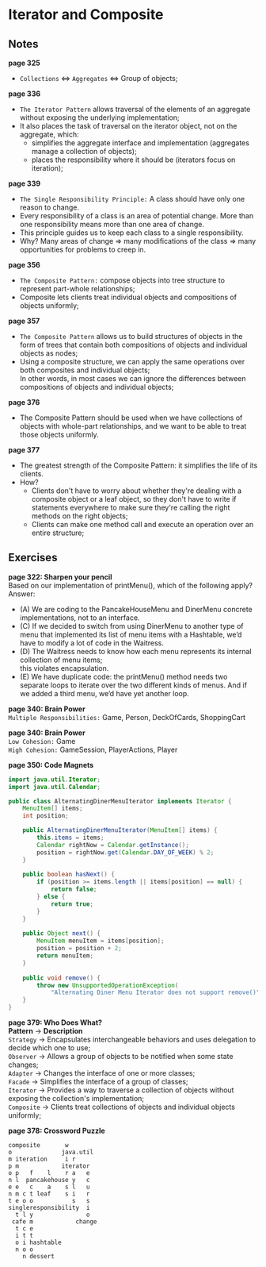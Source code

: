 # Iterator and Composite

## Notes
__page 325__  
* `Collections` <=> `Aggregates` <=> Group of objects;  

__page 336__  
* `The Iterator Pattern` allows traversal of the elements of an aggregate without exposing the underlying implementation;  
* It also places the task of traversal on the iterator object, not on the aggregate, which:  
  * simplifies the aggregate interface and implementation (aggregates manage a collection of objects);  
  * places the responsibility where it should be (iterators focus on iteration);  
  
__page 339__  
* `The Single Responsibility Principle:` A class should have only one reason to change.  
* Every responsibility of a class is an area of potential change. More than one responsibility means more than one area of change.  
* This principle guides us to keep each class to a single responsibility.  
* Why? Many areas of change => many modifications of the class => many opportunities for problems to creep in.  

__page 356__  
* `The Composite Pattern:` compose objects into tree structure to represent part-whole relationships;  
* Composite lets clients treat individual objects and compositions of objects uniformly;  

__page 357__  
* `The Composite Pattern` allows us to build structures of objects in the form of trees that contain both compositions of objects 
and individual objects as nodes;  
* Using a composite structure, we can apply the same operations over both composites and individual objects;  
In other words, in most cases we can ignore the differences between compositions of objects and individual objects;  

__page 376__  
* The Composite Pattern should be used when we have collections of objects with whole-part relationships, 
and we want to be able to treat those objects uniformly.  

__page 377__  
* The greatest strength of the Composite Pattern: it simplifies the life of its clients.  
* How?  
  * Clients don't have to worry about whether they're dealing with a composite object or a leaf object, 
  so they don't have to write if statements everywhere to make sure they're calling the right methods on the right objects;  
  * Clients can make one method call and execute an operation over an entire structure;  

## Exercises
__page 322: Sharpen your pencil__  
Based on our implementation of printMenu(), which of the following apply?  
Answer:  
* (A) We are coding to the PancakeHouseMenu and DinerMenu concrete implementations, not to an interface.  
* (C) If we decided to switch from using DinerMenu to another type of menu that implemented its list of menu items 
with a Hashtable, we’d have to modify a lot of code in the Waitress.  
* (D) The Waitress needs to know how each menu represents its internal collection of menu items;  
this violates encapsulation.  
* (E) We have duplicate code: the printMenu() method needs two separate loops to iterate over the two different kinds of 
menus. And if we added a third menu, we’d have yet another loop.  

__page 340: Brain Power__  
`Multiple Responsibilities:` Game, Person, DeckOfCards, ShoppingCart  

__page 340: Brain Power__  
`Low Cohesion:` Game  
`High Cohesion:` GameSession, PlayerActions, Player  

__page 350: Code Magnets__  
```java
import java.util.Iterator;
import java.util.Calendar;

public class AlternatingDinerMenuIterator implements Iterator {
    MenuItem[] items;
    int position;

    public AlternatingDinerMenuIterator(MenuItem[] items) {
        this.items = items;
        Calendar rightNow = Calendar.getInstance();
        position = rightNow.get(Calendar.DAY_OF_WEEK) % 2;
    }
    
    public boolean hasNext() {
        if (position >= items.length || items[position] == null) {
            return false;
        } else {
            return true;
        }
    }
    
    public Object next() {
        MenuItem menuItem = items[position];
        position = position + 2;
        return menuItem;
    }
    
    public void remove() {
        throw new UnsupportedOperationException(
            "Alternating Diner Menu Iterator does not support remove()");
    }
}
```

__page 379: Who Does What?__  
**Pattern** -> **Description**  
`Strategy` -> Encapsulates interchangeable behaviors and uses delegation to decide which one to use;  
`Observer` -> Allows a group of objects to be notified when some state changes;  
`Adapter` -> Changes the interface of one or more classes;  
`Facade` -> Simplifies the interface of a group of classes;  
`Iterator` -> Provides a way to traverse a collection of objects without exposing the collection's implementation;  
`Composite` -> Clients treat collections of objects and individual objects uniformly;  

__page 378: Crossword Puzzle__  
```
composite       w
o              java.util
m iteration     i r
p m            iterator
o p   f    l    r a   e
n l  pancakehouse y   c
e e   c    a    s l   u
n m c t leaf    s i   r
t e o o           s   s
singleresponsibility  i
  t l y               o
 cafe m            change
  t c e
  i t t
  o i hashtable
  n o o
    n dessert
```